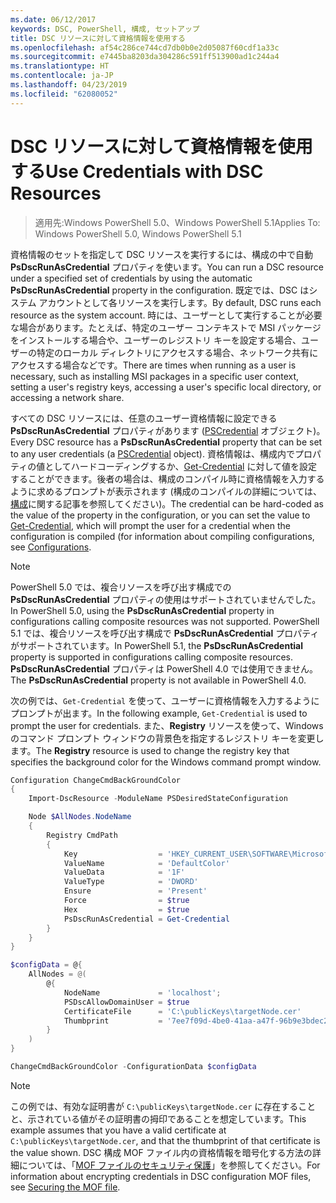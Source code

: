 ```yaml
---
ms.date: 06/12/2017
keywords: DSC, PowerShell, 構成, セットアップ
title: DSC リソースに対して資格情報を使用する
ms.openlocfilehash: af54c286ce744cd7db0b0e2d05087f60cdf1a33c
ms.sourcegitcommit: e7445ba8203da304286c591ff513900ad1c244a4
ms.translationtype: HT
ms.contentlocale: ja-JP
ms.lasthandoff: 04/23/2019
ms.locfileid: "62080052"
---
```

# <a name="use-credentials-with-dsc-resources"></a><span data-ttu-id="a4675-103">DSC リソースに対して資格情報を使用する</span><span class="sxs-lookup"><span data-stu-id="a4675-103">Use Credentials with DSC Resources</span></span>

> <span data-ttu-id="a4675-104">適用先:Windows PowerShell 5.0、Windows PowerShell 5.1</span><span class="sxs-lookup"><span data-stu-id="a4675-104">Applies To: Windows PowerShell 5.0, Windows PowerShell 5.1</span></span>

<span data-ttu-id="a4675-105">資格情報のセットを指定して DSC リソースを実行するには、構成の中で自動 **PsDscRunAsCredential** プロパティを使います。</span><span class="sxs-lookup"><span data-stu-id="a4675-105">You can run a DSC resource under a specified set of credentials by using the automatic **PsDscRunAsCredential** property in the configuration.</span></span>
<span data-ttu-id="a4675-106">既定では、DSC はシステム アカウントとして各リソースを実行します。</span><span class="sxs-lookup"><span data-stu-id="a4675-106">By default, DSC runs each resource as the system account.</span></span>
<span data-ttu-id="a4675-107">時には、ユーザーとして実行することが必要な場合があります。たとえば、特定のユーザー コンテキストで MSI パッケージをインストールする場合や、ユーザーのレジストリ キーを設定する場合、ユーザーの特定のローカル ディレクトリにアクセスする場合、ネットワーク共有にアクセスする場合などです。</span><span class="sxs-lookup"><span data-stu-id="a4675-107">There are times when running as a user is necessary, such as installing MSI packages in a specific user context, setting a user's registry keys, accessing a user's specific local directory, or accessing a network share.</span></span>

<span data-ttu-id="a4675-108">すべての DSC リソースには、任意のユーザー資格情報に設定できる **PsDscRunAsCredential** プロパティがあります ([PSCredential](/dotnet/api/system.management.automation.pscredential) オブジェクト)。</span><span class="sxs-lookup"><span data-stu-id="a4675-108">Every DSC resource has a **PsDscRunAsCredential** property that can be set to any user credentials (a [PSCredential](/dotnet/api/system.management.automation.pscredential) object).</span></span>
<span data-ttu-id="a4675-109">資格情報は、構成内でプロパティの値としてハードコーディングするか、[Get-Credential](/powershell/module/Microsoft.PowerShell.Security/Get-Credential) に対して値を設定することができます。後者の場合は、構成のコンパイル時に資格情報を入力するように求めるプロンプトが表示されます (構成のコンパイルの詳細については、[構成](configurations.md)に関する記事を参照してください)。</span><span class="sxs-lookup"><span data-stu-id="a4675-109">The credential can be hard-coded as the value of the property in the configuration, or you can set the value to [Get-Credential](/powershell/module/Microsoft.PowerShell.Security/Get-Credential), which will prompt the user for a credential when the configuration is compiled (for information about compiling configurations, see [Configurations](configurations.md).</span></span>

> [!NOTE]
> <span data-ttu-id="a4675-110">PowerShell 5.0 では、複合リソースを呼び出す構成での **PsDscRunAsCredential** プロパティの使用はサポートされていませんでした。</span><span class="sxs-lookup"><span data-stu-id="a4675-110">In PowerShell 5.0, using the **PsDscRunAsCredential** property in configurations calling composite resources was not supported.</span></span>
> <span data-ttu-id="a4675-111">PowerShell 5.1 では、複合リソースを呼び出す構成で **PsDscRunAsCredential** プロパティがサポートされています。</span><span class="sxs-lookup"><span data-stu-id="a4675-111">In PowerShell 5.1, the **PsDscRunAsCredential** property is supported in configurations calling composite resources.</span></span>
> <span data-ttu-id="a4675-112">**PsDscRunAsCredential** プロパティは PowerShell 4.0 では使用できません。</span><span class="sxs-lookup"><span data-stu-id="a4675-112">The **PsDscRunAsCredential** property is not available in PowerShell 4.0.</span></span>

<span data-ttu-id="a4675-113">次の例では、`Get-Credential` を使って、ユーザーに資格情報を入力するようにプロンプトが出ます。</span><span class="sxs-lookup"><span data-stu-id="a4675-113">In the following example, `Get-Credential` is used to prompt the user for credentials.</span></span>
<span data-ttu-id="a4675-114">また、**Registry** リソースを使って、Windows のコマンド プロンプト ウィンドウの背景色を指定するレジストリ キーを変更します。</span><span class="sxs-lookup"><span data-stu-id="a4675-114">The **Registry** resource is used to change the registry key that specifies the background color for the Windows command prompt window.</span></span>

```powershell
Configuration ChangeCmdBackGroundColor
{
    Import-DscResource -ModuleName PSDesiredStateConfiguration

    Node $AllNodes.NodeName
    {
        Registry CmdPath
        {
            Key                  = 'HKEY_CURRENT_USER\SOFTWARE\Microsoft\Command Processor'
            ValueName            = 'DefaultColor'
            ValueData            = '1F'
            ValueType            = 'DWORD'
            Ensure               = 'Present'
            Force                = $true
            Hex                  = $true
            PsDscRunAsCredential = Get-Credential
        }
    }
}

$configData = @{
    AllNodes = @(
        @{
            NodeName             = 'localhost';
            PSDscAllowDomainUser = $true
            CertificateFile      = 'C:\publicKeys\targetNode.cer'
            Thumbprint           = '7ee7f09d-4be0-41aa-a47f-96b9e3bdec25'
        }
    )
}

ChangeCmdBackGroundColor -ConfigurationData $configData
```

> [!NOTE]
> <span data-ttu-id="a4675-115">この例では、有効な証明書が `C:\publicKeys\targetNode.cer` に存在することと、示されている値がその証明書の拇印であることを想定しています。</span><span class="sxs-lookup"><span data-stu-id="a4675-115">This example assumes that you have a valid certificate at `C:\publicKeys\targetNode.cer`, and that the thumbprint of that certificate is the value shown.</span></span>
> <span data-ttu-id="a4675-116">DSC 構成 MOF ファイル内の資格情報を暗号化する方法の詳細については、「[MOF ファイルのセキュリティ保護](../pull-server/secureMOF.md)」を参照してください。</span><span class="sxs-lookup"><span data-stu-id="a4675-116">For information about encrypting credentials in DSC configuration MOF files, see [Securing the MOF file](../pull-server/secureMOF.md).</span></span>
